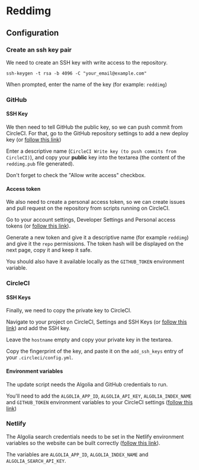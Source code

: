 # Reddimg

## Configuration

### Create an ssh key pair

We need to create an SSH key with write access to the repository.

    ssh-keygen -t rsa -b 4096 -C "your_email@example.com"

When prompted, enter the name of the key (for example: `reddimg`)

### GitHub

#### SSH Key

We then need to tell GitHub the public key, so we can push commit from CircleCI.
For that, go to the GitHub repository settings to add a new deploy key (or
[follow this link][1])

Enter a descriptive name (`CircleCI Write key (to push commits from CircleCI)`),
and copy your **public** key into the textarea (the content of the `reddimg.pub`
file generated).

Don't forget to check the "Allow write access" checkbox.

#### Access token

We also need to create a personal access token, so we can create issues and pull
request on the repository from scripts running on CircleCI.

Go to your account settings, Developer Settings and Personal access tokens (or
[follow this link][3]).

Generate a new token and give it a descriptive name (for example `reddimg`) and
give it the `repo` permissions. The token hash will be displayed on the next
page, copy it and keep it safe.

You should also have it available locally as the `GITHUB_TOKEN` environment
variable.

### CircleCI

#### SSH Keys

Finally, we need to copy the private key to CircleCI.

Navigate to your project on CircleCI, Settings and SSH Keys (or [follow this
link][2]) and add the SSH key.

Leave the `hostname` empty and copy your private key in the textarea.

Copy the fingerprint of the key, and paste it on the `add_ssh_keys` entry of
your `.circleci/config.yml`.

#### Environment variables

The update script needs the Algolia and GitHub credentials to run.

You'll need to add the `ALGOLIA_APP_ID`, `ALGOLIA_API_KEY`, `ALGOLIA_INDEX_NAME` and
`GITHUB_TOKEN` environment variables to your CircleCI settings ([follow this link][4])

### Netlify

The Algolia search credentials needs to be set in the Netlify environment
variables so the website can be built correctly ([follow this link][5]).

The variables are `ALGOLIA_APP_ID`, `ALGOLIA_INDEX_NAME` and `ALGOLIA_SEARCH_API_KEY`.

[1]: https://github.com/pixelastic/reddimg/settings/keys/new
[2]: https://app.circleci.com/settings/project/github/pixelastic/reddimg/ssh
[3]: https://github.com/settings/tokens
[4]: https://app.circleci.com/settings/project/github/pixelastic/reddimg/environment-variables
[5]: https://app.netlify.com/sites/reddimg-pixelastic/settings/deploys#environment
